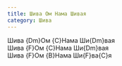 ```yaml
---
title: Шива Ом Нама Шивая
category: Шива
---
```

Шива {Dm}Ом {C}Нама Ши{Dm}вая  
Шива {F}Ом {C}Нама Ши{Dm}вая  
Шива {F}Ом {B}Нама Ши{F}ва{C}я